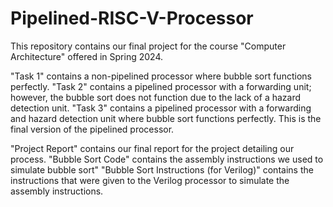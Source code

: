 # Pipelined-RISC-V-Processor
This repository contains our final project for the course "Computer Architecture" offered in Spring 2024.

"Task 1" contains a non-pipelined processor where bubble sort functions perfectly.
"Task 2" contains a pipelined processor with a forwarding unit; however, the bubble sort does not function due to the lack of a hazard detection unit.
"Task 3" contains a pipelined processor with a forwarding and hazard detection unit where bubble sort functions perfectly. This is the final version of the pipelined processor.

"Project Report" contains our final report for the project detailing our process.
"Bubble Sort Code" contains the assembly instructions we used to simulate bubble sort"
"Bubble Sort Instructions (for Verilog)" contains the instructions that were given to the Verilog processor to simulate the assembly instructions.
